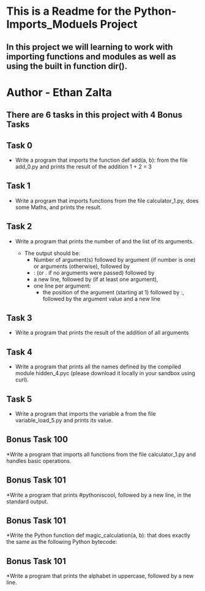 # This is a Readme for the Python-Imports_Moduels Project
## In this project we will learning to work with importing functions and modules as well as using the built in function dir().

# Author - Ethan Zalta

## There are 6 tasks in this project with 4 Bonus Tasks


## **Task 0**
* Write a program that imports the function def add(a, b): from the file add_0.py and prints the result of the addition 1 + 2 = 3

## **Task 1**
* Write a program that imports functions from the file calculator_1.py, does some Maths, and prints the result.

## **Task 2**
* Write a program that prints the number of and the list of its arguments.

    * The output should be:
        * Number of argument(s) followed by argument (if number is one) or arguments (otherwise), followed by
        * : (or . if no arguments were passed) followed by
        * a new line, followed by (if at least one argument),
        * one line per argument:
            * the position of the argument (starting at 1) followed by :, followed by the argument value and a new line

## **Task 3**
* Write a program that prints the result of the addition of all arguments

## **Task 4**
* Write a program that prints all the names defined by the compiled module hidden_4.pyc (please download it locally in your sandbox using curl).

## **Task 5**
* Write a program that imports the variable a from the file variable_load_5.py and prints its value.


## **Bonus Task 100**
*Write a program that imports all functions from the file calculator_1.py and handles basic operations.

## **Bonus Task 101**
*Write a program that prints #pythoniscool, followed by a new line, in the standard output.

## **Bonus Task 101**
*Write the Python function def magic_calculation(a, b): that does exactly the same as the following Python bytecode:

## **Bonus Task 101**
*Write a program that prints the alphabet in uppercase, followed by a new line.
